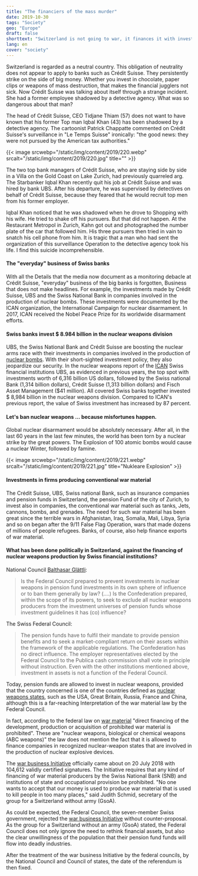 ```yaml
---
title: "The financiers of the mass murder"
date: 2019-10-30
tags: "Society"
geo: "Europe"
draft: false
shorttext: "Switzerland is not going to war, it finances it with investments of almost $ 9 billion in nuclear weapons."
lang: en
cover: "society"
---
```


Switzerland is regarded as a neutral country. This obligation of neutrality does not appear to apply to banks such as Crédit Suisse. They persistently strike on the side of big money. Whether you invest in chocolate, paper clips or weapons of mass destruction, that makes the financial jugglers not sick. Now Crédit Suisse was talking about itself through a strange incident. She had a former employee shadowed by a detective agency. What was so dangerous about that man?

The head of Crédit Suisse, CEO Tidjane Thiam (57) does not want to have known that his former Top man Iqbal Khan (43) has been shadowed by a detective agency. The cartoonist Patrick Chappatte commented on Crédit Suisse's surveillance in "Le Temps Suisse" ironically: "the good news: they were not pursued by the American tax authorities."

{{< image srcwebp="/static/img/content/2019/220.webp" srcalt="/static/img/content/2019/220.jpg" title="" >}}

The two top bank managers of Crédit Suisse, who are staying side by side in a Villa on the Gold Coast on Lake Zurich, had previously quarreled arg. The Starbanker Iqbal Khan recently quit his job at Crédit Suisse and was hired by bank UBS. After his departure, he was supervised by detectives on behalf of Crédit Suisse, because they feared that he would recruit top men from his former employer.

Iqbal Khan noticed that he was shadowed when he drove to Shopping with his wife. He tried to shake off his pursuers. But that did not happen. At the Restaurant Metropol in Zurich, Kahn got out and photographed the number plate of the car that followed him. His three pursuers then tried in vain to snatch his cell phone from him. It is tragic that a man who had sent the organization of this surveillance Operation to the detective agency took his life. I find this suicide incomprehensible.

#### The "everyday" business of Swiss banks

With all the Details that the media now document as a monitoring debacle at Crédit Suisse, "everyday" business of the big banks is forgotten, Business that does not make headlines. For example, the investments made by Crédit Suisse, UBS and the Swiss National Bank in companies involved in the production of nuclear bombs. These investments were documented by the ICAN organization, the International Campaign for nuclear disarmament. In 2017, ICAN received the Nobel Peace Prize for its worldwide disarmament efforts.

#### Swiss banks invest $ 8.984 billion in the nuclear weapons division

UBS, the Swiss National Bank and Crédit Suisse are boosting the nuclear arms race with their investments in companies involved in the production of [nuclear bombs](/static/downloads/2019_HOS_web.pdf "Financing the companies that make nuclear weapons"). With their short-sighted investment policy, they also jeopardize our security. In the nuclear weapons report of the [ICAN](https://www.icanswitzerland.ch/schweizer-banken-finanzieren-massenvernichtung-ein-untragbares-sicherheitsrisiko/ "Schweizer Banken finanzieren Massenvernichtung – ein untragbares Sicherheitsrisiko") Swiss financial institutions UBS, as evidenced in previous years, the top spot with investments worth of 6,316 billion US dollars, followed by the Swiss national Bank (1,314 billion dollars), Crédit Suisse (1,313 billion dollars) and Fisch Asset Management ($41 million). All covered Swiss banks together invested $ 8,984 billion in the nuclear weapons division. Compared to ICAN's previous report, the value of Swiss investment has increased by 87 percent.

#### Let's ban nuclear weapons ... because misfortunes happen.

Global nuclear disarmament would be absolutely necessary. After all, in the last 60 years in the last few minutes, the world has been torn by a nuclear strike by the great powers. The Explosion of 100 atomic bombs would cause a nuclear Winter, followed by famine.

{{< image srcwebp="/static/img/content/2019/221.webp" srcalt="/static/img/content/2019/221.jpg" title="Nukleare Explosion" >}}

#### Investments in firms producing conventional war material

The Crédit Suisse, UBS, Swiss national Bank, such as insurance companies and pension funds in Switzerland, the pension Fund of the city of Zurich, to invest also in companies, the conventional war material such as tanks, Jets, cannons, bombs, and grenades. The need for such war material has been great since the terrible wars in Afghanistan, Iraq, Somalia, Mali, Libya, Syria and so on began after the 9/11 False Flag Operation, wars that made dozens of millions of people refugees. Banks, of course, also help finance exports of war material.

#### What has been done politically in Switzerland, against the financing of nuclear weapons production by Swiss financial institutions?

National Council [Balthasar Glättli](https://www.parlament.ch/DE/ratsbetrieb/suche-curia-vista/geschaeft?AffairId=20173764 "Ist der Bundesrat bereit, Investitionen in Atomwaffen bei Pensionskassenanlagen im eigenen Einflussbereich zu verhindern oder allgemein gesetzlich zu verbieten?"):

> Is the Federal Council prepared to prevent investments in nuclear weapons in pension fund investments in its own sphere of influence or to ban them generally by law? (....) Is the Confederation prepared, within the scope of its powers, to seek to exclude all nuclear weapons producers from the investment universes of pension funds whose investment guidelines it has (co) influence?

The Swiss Federal Council:

> The pension funds have to fulfil their mandate to provide pension benefits and to seek a market-compliant return on their assets within the framework of the applicable regulations. The Confederation has no direct influence. The employer representatives elected by the Federal Council to the Publica cash commission shall vote in principle without instruction. Even with the other institutions mentioned above, investment in assets is not a function of the Federal Council.

Today, pension funds are allowed to invest in nuclear weapons, provided that the country concerned is one of the countries defined as [nuclear weapons states](https://kriegsgeschaefte.ch/der-initiativtext/ "Art. 107a Verbot der Finanzierung von Kriegsmaterialproduzenten"), such as the USA, Great Britain, Russia, France and China, although this is a far-reaching Interpretation of the war material law by the Federal Council.

In fact, according to the federal law on [war material](https://www.admin.ch/opc/de/classified-compilation/19960753/index.html "Bundesgesetz über das Kriegsmaterial") "direct financing of the development, production or acquisition of prohibited war material is prohibited". These are "nuclear weapons, biological or chemical weapons (ABC weapons)" the law does not mention the fact that it is allowed to finance companies in recognized nuclear-weapon states that are involved in the production of nuclear explosive devices.

The [war business Initiative](https://www.gsoa.ch/press_release/kriegsgeschaefte-initiative-offiziell-zustande-gekommen/ "Kriegsgeschäfte-Initiative offiziell zustande gekommen") officially came about on 20 July 2018 with 104,612 validly certified signatures.  The Initiative requires that any kind of financing of war material producers by the Swiss National Bank (SNB) and institutions of state and occupational provision be prohibited. "No one wants to accept that our money is used to produce war material that is used to kill people in too many places," said Judith Schmid, secretary of the group for a Switzerland without army (GsoA).

As could be expected, the Federal Council, the seven-member Swiss government, rejected the [war business Initiative](https://www.gsoa.ch/press_release/mutloser-bundesrat-verkennt-wille-der-bevoelkerung/ "Mutloser Bundesrat verkennt Wille der Bevölkerung") without counter-proposal. As the group for a Switzerland without an army (GsoA) stated, the Federal Council does not only ignore the need to rethink financial assets, but also the clear unwillingness of the population that their pension fund funds will flow into deadly industries.

After the treatment of the war business Initiative by the federal councils, by the National Council and Council of states, the date of the referendum is then fixed.
